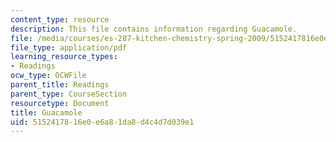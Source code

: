 ```yaml
---
content_type: resource
description: This file contains information regarding Guacamole.
file: /media/courses/es-287-kitchen-chemistry-spring-2009/5152417816e0e6a81da8d4c4d7d039e1_MITES_287S09_read01.pdf
file_type: application/pdf
learning_resource_types:
- Readings
ocw_type: OCWFile
parent_title: Readings
parent_type: CourseSection
resourcetype: Document
title: Guacamole
uid: 51524178-16e0-e6a8-1da8-d4c4d7d039e1
---
```

